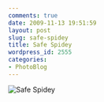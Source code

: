 ```yaml
---
comments: true
date: 2009-11-13 19:51:59
layout: post
slug: safe-spidey
title: Safe Spidey
wordpress_id: 2555
categories:
- PhotoBlog
---
```


![Safe Spidey](http://ryanfitzer.com/main/wp-content/uploads/2009/11/photoblog-11.jpg)
